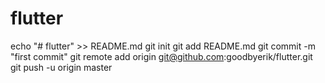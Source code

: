 # flutter
echo "# flutter" >> README.md
git init
git add README.md
git commit -m "first commit"
git remote add origin git@github.com:goodbyerik/flutter.git
git push -u origin master
